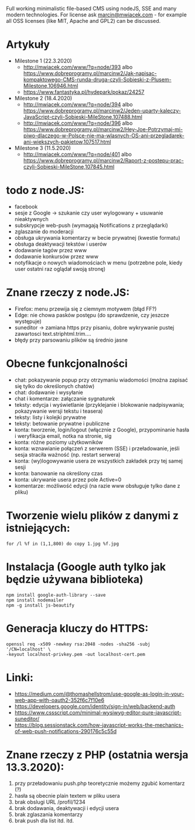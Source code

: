 Full working minimalistic file-based CMS using nodeJS, SSE and many modern technologies. For license ask marcin@mwiacek.com - for example all OSS licenses (like MIT, Apache and GPL2) can be discussed.

# Artykuły
* Milestone 1 (22.3.2020)
  * http://mwiacek.com/www/?q=node/393 albo https://www.dobreprogramy.pl/marcinw2/Jak-napisac-kompaktowego-CMS-runda-druga-czyli-Sobieski-z-Plusem-Milestone,106946.html
  * https://www.fantastyka.pl/hydepark/pokaz/24257
* Milestone 2 (18.4.2020)
  * http://mwiacek.com/www/?q=node/394 albo https://www.dobreprogramy.pl/marcinw2/Jeden-uparty-kaleczy-JavaScript-czyli-Sobieski-MileStone,107488.html
  * http://mwiacek.com/www/?q=node/396 albo https://www.dobreprogramy.pl/marcinw2/Hey-Joe-Potrzymaj-mi-piwo-dlaczego-w-Polsce-nie-ma-wlasnych-OS-ani-przegladarek-ani-wiekszych-pakietow,107517.html
* Milestone 3 (11.5.2020)
  * http://mwiacek.com/www/?q=node/401 albo https://www.dobreprogramy.pl/marcinw2/Raport-z-postepu-prac-czyli-Sobieski-MileStone,107845.html

# todo z node.JS:
* facebook
* sesje z Google -> szukanie czy user wylogowany + usuwanie nieaktywnych
* subskrypcje web-push (wymagają Notifications z przeglądarki)
* zglaszanie do moderacji
* obsługa ukrywania komentarzy w becie prywatnej (kwestie formatu)
* obsługa deaktywacji tekstów i userów
* dodawanie tagów przez www
* dodawanie konkursów przez www
* notyfikacje o nowych wiadomościach w menu (potrzebne pole, kiedy user ostatni raz oglądał swoją stronę)

# Znane rzeczy z node.JS:
* Firefox: menu przewija się z ciemnym motywem (błąd FF?)
* Edge: nie chowa pasków postępu (do sprawdzenie, czy jeszcze występuje)
* suneditor -> zamiana https przy pisaniu, dobre wykrywanie pustej zawartosci text.striphtml.trim....
* błędy przy parsowaniu plików są średnio jasne

# Obecne funkcjonalności
* chat: pokazywanie popup przy otrzymaniu wiadomości (można zapisać się tylko do określonych chatów)
* chat: dodawanie i wysyłanie
* chat i komentarze: załączanie sygnaturek
* teksty: edycja i wyświetlanie (przyklejanie i blokowanie nadpisywania; pokazywanie wersji tekstu i teasera)
* teksty: listy i kolejki prywatne
* teksty: betowanie prywatne i publiczne
* konta: tworzenie, login/logout (włącznie z Google), przypominanie hasła i weryfikacja email, notka na stronie, sig
* konta: różne poziomy użytkowników
* konta: wznawianie połączeń z serwerem (SSE) i przeładowanie, jeśli sesja straciła ważność (np. restart serwera)
* konta: (wy)logowywanie usera ze wszystkich zakładek przy tej samej sesji
* konta: banowanie na określony czas
* konta: ukrywanie usera przez pole Active=0
* komentarze: możliwość edycji (na razie www obsługuje tylko dane z pliku)

# Tworzenie wielu plików z danymi z istniejących:

```
for /l %f in (1,1,800) do copy 1.jpg %f.jpg
```

# Instalacja (Google auth tylko jak będzie używana biblioteka)

```
npm install google-auth-library --save
npm install nodemailer
npm -g install js-beautify
```

# Generacja kluczy do HTTPS:

```
openssl req -x509 -newkey rsa:2048 -nodes -sha256 -subj '/CN=localhost' \
-keyout localhost-privkey.pem -out localhost-cert.pem
```

# Linki:
* https://medium.com/@thomashellstrom/use-google-as-login-in-your-web-app-with-oauth2-352f6c7f10e6
* https://developers.google.com/identity/sign-in/web/backend-auth
* https://www.cssscript.com/minimal-wysiwyg-editor-pure-javascript-suneditor/
* https://blog.sessionstack.com/how-javascript-works-the-mechanics-of-web-push-notifications-290176c5c55d

# Znane rzeczy z PHP (ostatnia wersja 13.3.2020):
1. przy przeładowaniu push.php teoretycznie możemy zgubić komentarz (?)
2. hasła są obecnie plain textem w pliku usera
3. brak obslugi URL /profil/1234
4. brak dodawania, deaktywacji i edycji usera
5. brak zglaszania komentarzy
6. brak push dla list
itd. itd.
